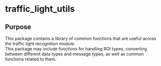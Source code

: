 # traffic_light_utils

## Purpose

This package contains a library of common functions that are useful across the traffic light recognition module.  
This package may include functions for handling ROI types, converting between different data types and message types, as well as common functions related to them.

